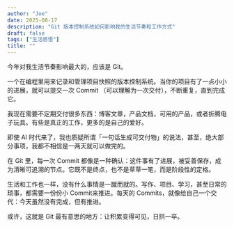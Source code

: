 ```yaml
---
author: "Joe"
date: 2025-08-17
description: "Git 版本控制系统如何影响我的生活节奏和工作方式"
draft: false
tags: ["生活感悟"]
title: ""
---
```


今年对我生活节奏影响最大的，应该是 Git。

一个在编程里用来记录和管理项目快照的版本控制系统。当你的项目有了一点小小的进展，就可以提交一次 Commit （可以理解为一次交付），不断重复，直到完成它。

我现在需要不定期交付很多东西：博客文章，产品文档，可用的产品，或者折腾电子玩具。有些是真正的工作，更多的是自己的爱好。

即使 AI 时代来了，我也质疑所谓「一句话生成可交付物」的说法，甚至，绝大部分事项，我都不相信是一两天就可以做完的。

在 Git 里，每一次 Commit 都像是一种确认：这件事有了进展，被妥善保存，成为清晰可追溯的节点。它既不是终点，也不是草草一笔，而是阶段性的定格。

生活和工作也一样，没有什么事情是一蹴而就的。写作、项目、学习，甚至日常的琐事，都需要一份份小 Commit来推进。每天的 Commits，就像给自己一个交代：今天虽然没有完成，但有推进。

或许，这就是 Git 最有意思的地方：让积累变得可见，日拱一卒。
